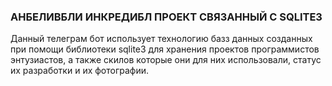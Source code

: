 ### АНБЕЛИВБЛИ ИНКРЕДИБЛ ПРОЕКТ СВЯЗАННЫЙ С SQLITE3
Данный телеграм бот использует технологию базз данных созданных при помощи библиотеки sqlite3 для хранения проектов программистов энтузиастов, а также скилов которые они для них использовали, статус их разработки и их фотографии.

